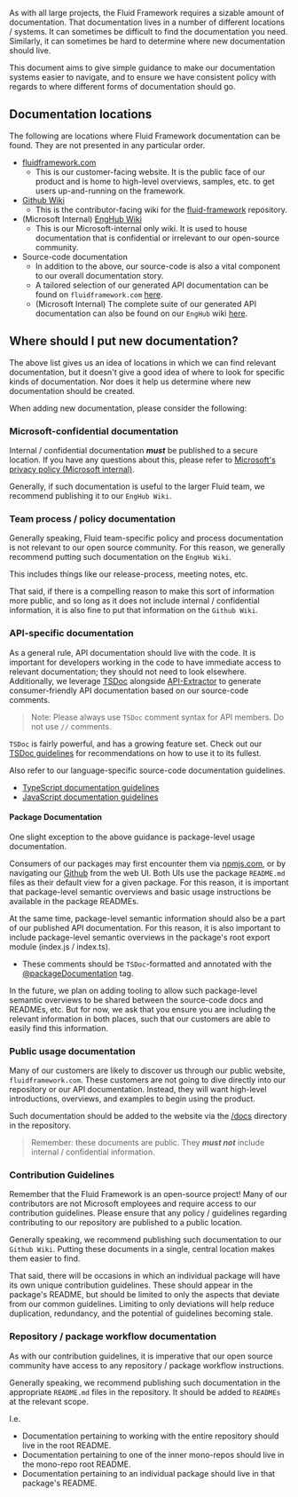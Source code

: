 As with all large projects, the Fluid Framework requires a sizable amount of documentation.
That documentation lives in a number of different locations / systems.
It can sometimes be difficult to find the documentation you need.
Similarly, it can sometimes be hard to determine where new documentation should live.

This document aims to give simple guidance to make our documentation systems easier to navigate, and to ensure we have consistent policy with regards to where different forms of documentation should go.

## Documentation locations

The following are locations where Fluid Framework documentation can be found.
They are not presented in any particular order.

- [fluidframework.com](https://fluidframework.com/)
  - This is our customer-facing website.
    It is the public face of our product and is home to high-level overviews, samples, etc. to get users up-and-running on the framework.
- [Github Wiki](https://github.com/microsoft/FluidFramework/wiki)
  - This is the contributor-facing wiki for the [fluid-framework](https://github.com/microsoft/FluidFramework) repository.
- (Microsoft Internal) [EngHub Wiki](https://eng.ms/docs/experiences-devices/oxo/office-shared/wacbohemia/fluid-framework-platform-internal/ff-platform-docs/docs/overview)
  - This is our Microsoft-internal only wiki.
    It is used to house documentation that is confidential or irrelevant to our open-source community.
- Source-code documentation
  - In addition to the above, our source-code is also a vital component to our overall documentation story.
  - A tailored selection of our generated API documentation can be found on `fluidframework.com` [here](https://fluidframework.com/docs/apis/).
  - (Microsoft Internal) The complete suite of our generated API documentation can also be found on our `EngHub` wiki [here](https://eng.ms/docs/experiences-devices/oxo/office-shared/wacbohemia/fluid-framework-platform-internal/ff-platform-docs/docs/apis/main).

## Where should I put new documentation?

The above list gives us an idea of locations in which we can find relevant documentation, but it doesn't give a good idea of where to look for specific kinds of documentation.
Nor does it help us determine where new documentation should be created.

When adding new documentation, please consider the following:

### Microsoft-confidential documentation

Internal / confidential documentation **_must_** be published to a secure location.
If you have any questions about this, please refer to [Microsoft's privacy policy (Microsoft internal)](https://microsoft.sharepoint.com/sites/privacy).

Generally, if such documentation is useful to the larger Fluid team, we recommend publishing it to our `EngHub Wiki`.

### Team process / policy documentation

Generally speaking, Fluid team-specific policy and process documentation is not relevant to our open source community.
For this reason, we generally recommend putting such documentation on the `EngHub Wiki`.

This includes things like our release-process, meeting notes, etc.

That said, if there is a compelling reason to make this sort of information more public, and so long as it does not include internal / confidential information, it is also fine to put that information on the `Github Wiki`.

### API-specific documentation

As a general rule, API documentation should live with the code.
It is important for developers working in the code to have immediate access to relevant documentation; they should not need to look elsewhere.
Additionally, we leverage [TSDoc](https://tsdoc.org/) alongside [API-Extractor](https://api-extractor.com/) to generate consumer-friendly API documentation based on our source-code comments.

> Note: Please always use `TSDoc` comment syntax for API members.
> Do not use `//` comments.

`TSDoc` is fairly powerful, and has a growing feature set.
Check out our [TSDoc guidelines](https://github.com/microsoft/FluidFramework/wiki/TSDoc-Guidelines) for recommendations on how to use it to its fullest.

Also refer to our language-specific source-code documentation guidelines.

- [TypeScript documentation guidelines](https://github.com/microsoft/FluidFramework/wiki/Documenting-TypeScript)
- [JavaScript documentation guidelines](https://github.com/microsoft/FluidFramework/wiki/Documenting-JavaScript)

#### Package Documentation

One slight exception to the above guidance is package-level usage documentation.

Consumers of our packages may first encounter them via [npmjs.com](https://www.npmjs.com/), or by navigating our [Github](https://github.com/microsoft/FluidFramework) from the web UI.
Both UIs use the package `README.md` files as their default view for a given package.
For this reason, it is important that package-level semantic overviews and basic usage instructions be available in the package READMEs.

At the same time, package-level semantic information should also be a part of our published API documentation.
For this reason, it is also important to include package-level semantic overviews in the package's root export module (index.js / index.ts).

- These comments should be `TSDoc`-formatted and annotated with the [@packageDocumentation](https://github.com/microsoft/FluidFramework/wiki/TSDoc-Guidelines#packagedocumentation) tag.

In the future, we plan on adding tooling to allow such package-level semantic overviews to be shared between the source-code docs and READMEs, etc.
But for now, we ask that you ensure you are including the relevant information in both places, such that our customers are able to easily find this information.

### Public usage documentation

Many of our customers are likely to discover us through our public website, `fluidframework.com`.
These customers are not going to dive directly into our repository or our API documentation.
Instead, they will want high-level introductions, overviews, and examples to begin using the product.

Such documentation should be added to the website via the [/docs](https://github.com/microsoft/FluidFramework/tree/main/docs) directory in the repository.

> Remember: these documents are public.
> They **_must not_** include internal / confidential information.

### Contribution Guidelines

Remember that the Fluid Framework is an open-source project!
Many of our contributors are not Microsoft employees and require access to our contribution guidelines.
Please ensure that any policy / guidelines regarding contributing to our repository are published to a public location.

Generally speaking, we recommend publishing such documentation to our `Github Wiki`.
Putting these documents in a single, central location makes them easier to find.

That said, there will be occasions in which an individual package will have its own unique contribution guidelines.
These should appear in the package's README, but should be limited to only the aspects that deviate from our common guidelines.
Limiting to only deviations will help reduce duplication, redundancy, and the potential of guidelines becoming stale.

### Repository / package workflow documentation

As with our contribution guidelines, it is imperative that our open source community have access to any repository / package workflow instructions.

Generally speaking, we recommend publishing such documentation in the appropriate `README.md` files in the repository.
It should be added to `READMEs` at the relevant scope.

I.e.

- Documentation pertaining to working with the entire repository should live in the root README.
- Documentation pertaining to one of the inner mono-repos should live in the mono-repo root README.
- Documentation pertaining to an individual package should live in that package's README.
